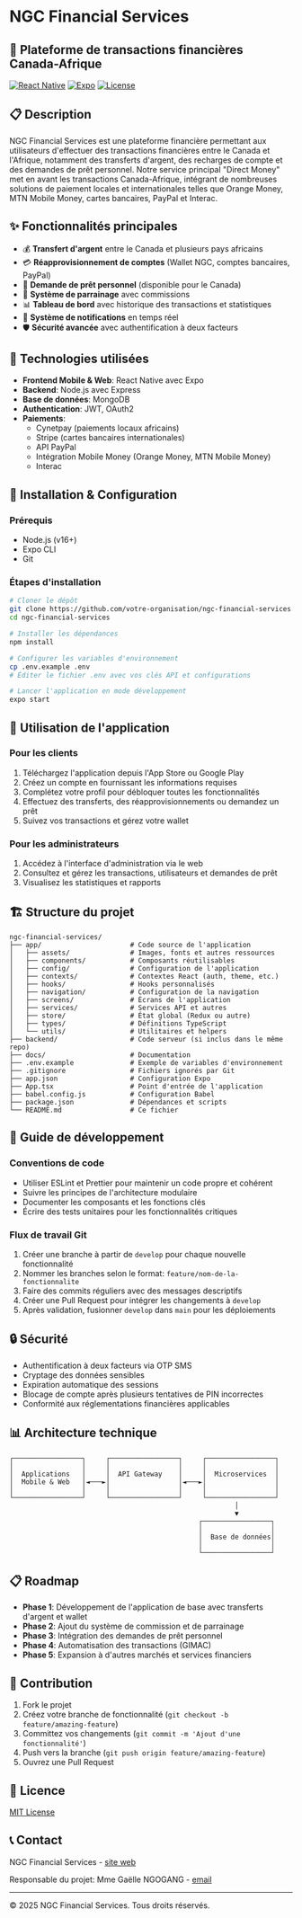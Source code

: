 # NGC Financial Services

## 📱 Plateforme de transactions financières Canada-Afrique

[![React Native](https://img.shields.io/badge/React%20Native-v0.72.4-blue.svg)](https://reactnative.dev/)
[![Expo](https://img.shields.io/badge/Expo-SDK%2049-black.svg)](https://expo.dev/)
[![License](https://img.shields.io/badge/license-MIT-green.svg)](LICENSE)

## 📋 Description

NGC Financial Services est une plateforme financière permettant aux utilisateurs d'effectuer des transactions financières entre le Canada et l'Afrique, notamment des transferts d'argent, des recharges de compte et des demandes de prêt personnel. Notre service principal "Direct Money" met en avant les transactions Canada-Afrique, intégrant de nombreuses solutions de paiement locales et internationales telles que Orange Money, MTN Mobile Money, cartes bancaires, PayPal et Interac.

## ✨ Fonctionnalités principales

- 💰 **Transfert d'argent** entre le Canada et plusieurs pays africains
- 💳 **Réapprovisionnement de comptes** (Wallet NGC, comptes bancaires, PayPal)
- 💼 **Demande de prêt personnel** (disponible pour le Canada)
- 👥 **Système de parrainage** avec commissions
- 📊 **Tableau de bord** avec historique des transactions et statistiques
- 🔔 **Système de notifications** en temps réel
- 🛡️ **Sécurité avancée** avec authentification à deux facteurs

## 🔧 Technologies utilisées

- **Frontend Mobile & Web**: React Native avec Expo
- **Backend**: Node.js avec Express
- **Base de données**: MongoDB
- **Authentication**: JWT, OAuth2
- **Paiements**: 
  - Cynetpay (paiements locaux africains)
  - Stripe (cartes bancaires internationales)
  - API PayPal
  - Intégration Mobile Money (Orange Money, MTN Mobile Money)
  - Interac

## 🚀 Installation & Configuration

### Prérequis

- Node.js (v16+)
- Expo CLI
- Git

### Étapes d'installation

```bash
# Cloner le dépôt
git clone https://github.com/votre-organisation/ngc-financial-services.git
cd ngc-financial-services

# Installer les dépendances
npm install

# Configurer les variables d'environnement
cp .env.example .env
# Éditer le fichier .env avec vos clés API et configurations

# Lancer l'application en mode développement
expo start
```

## 📱 Utilisation de l'application

### Pour les clients

1. Téléchargez l'application depuis l'App Store ou Google Play
2. Créez un compte en fournissant les informations requises
3. Complétez votre profil pour débloquer toutes les fonctionnalités
4. Effectuez des transferts, des réapprovisionnements ou demandez un prêt
5. Suivez vos transactions et gérez votre wallet

### Pour les administrateurs

1. Accédez à l'interface d'administration via le web
2. Consultez et gérez les transactions, utilisateurs et demandes de prêt
3. Visualisez les statistiques et rapports

## 🏗️ Structure du projet

```
ngc-financial-services/
├── app/                      # Code source de l'application
│   ├── assets/               # Images, fonts et autres ressources
│   ├── components/           # Composants réutilisables
│   ├── config/               # Configuration de l'application
│   ├── contexts/             # Contextes React (auth, theme, etc.)
│   ├── hooks/                # Hooks personnalisés
│   ├── navigation/           # Configuration de la navigation
│   ├── screens/              # Écrans de l'application
│   ├── services/             # Services API et autres
│   ├── store/                # État global (Redux ou autre)
│   ├── types/                # Définitions TypeScript
│   └── utils/                # Utilitaires et helpers
├── backend/                  # Code serveur (si inclus dans le même repo)
├── docs/                     # Documentation
├── .env.example              # Exemple de variables d'environnement
├── .gitignore                # Fichiers ignorés par Git
├── app.json                  # Configuration Expo
├── App.tsx                   # Point d'entrée de l'application
├── babel.config.js           # Configuration Babel
├── package.json              # Dépendances et scripts
└── README.md                 # Ce fichier
```

## 📝 Guide de développement

### Conventions de code

- Utiliser ESLint et Prettier pour maintenir un code propre et cohérent
- Suivre les principes de l'architecture modulaire
- Documenter les composants et les fonctions clés
- Écrire des tests unitaires pour les fonctionnalités critiques

### Flux de travail Git

1. Créer une branche à partir de `develop` pour chaque nouvelle fonctionnalité
2. Nommer les branches selon le format: `feature/nom-de-la-fonctionnalite`
3. Faire des commits réguliers avec des messages descriptifs
4. Créer une Pull Request pour intégrer les changements à `develop`
5. Après validation, fusionner `develop` dans `main` pour les déploiements

## 🔒 Sécurité

- Authentification à deux facteurs via OTP SMS
- Cryptage des données sensibles
- Expiration automatique des sessions
- Blocage de compte après plusieurs tentatives de PIN incorrectes
- Conformité aux réglementations financières applicables

## 📊 Architecture technique

```
┌─────────────────┐     ┌─────────────────┐     ┌─────────────────┐
│                 │     │                 │     │                 │
│  Applications   │     │  API Gateway    │     │  Microservices  │
│  Mobile & Web   │◄───►│                 │◄───►│                 │
│                 │     │                 │     │                 │
└─────────────────┘     └─────────────────┘     └─────────────────┘
                                                        │
                                                        ▼
                                               ┌─────────────────┐
                                               │                 │
                                               │  Base de données│
                                               │                 │
                                               └─────────────────┘
```

## 📋 Roadmap

- **Phase 1**: Développement de l'application de base avec transferts d'argent et wallet
- **Phase 2**: Ajout du système de commission et de parrainage
- **Phase 3**: Intégration des demandes de prêt personnel
- **Phase 4**: Automatisation des transactions (GIMAC)
- **Phase 5**: Expansion à d'autres marchés et services financiers

## 🤝 Contribution

1. Fork le projet
2. Créez votre branche de fonctionnalité (`git checkout -b feature/amazing-feature`)
3. Committez vos changements (`git commit -m 'Ajout d'une fonctionnalité'`)
4. Push vers la branche (`git push origin feature/amazing-feature`)
5. Ouvrez une Pull Request

## 📄 Licence

[MIT License](LICENSE)

## 📞 Contact

NGC Financial Services - [site web](https://www.ngcfinancial.com)

Responsable du projet: Mme Gaëlle NGOGANG - [email](mailto:contact@ngcfinancial.com)

---

© 2025 NGC Financial Services. Tous droits réservés.